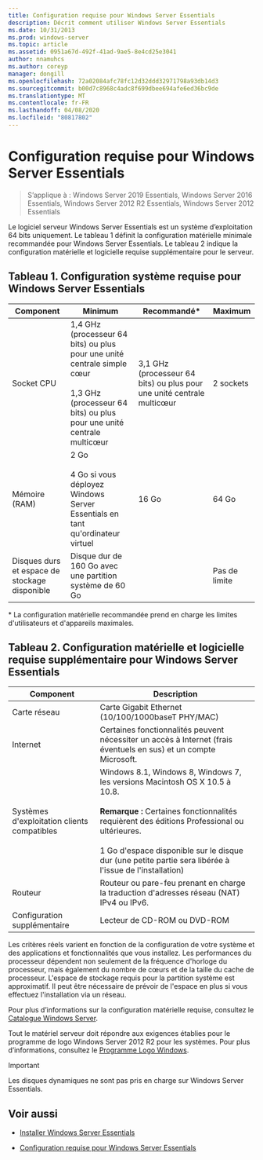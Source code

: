 ```yaml
---
title: Configuration requise pour Windows Server Essentials
description: Décrit comment utiliser Windows Server Essentials
ms.date: 10/31/2013
ms.prod: windows-server
ms.topic: article
ms.assetid: 0951a67d-492f-41ad-9ae5-8e4cd25e3041
author: nnamuhcs
ms.author: coreyp
manager: dongill
ms.openlocfilehash: 72a02084afc78fc12d32ddd32971798a93db14d3
ms.sourcegitcommit: b00d7c8968c4adc8f699dbee694afe6ed36bc9de
ms.translationtype: MT
ms.contentlocale: fr-FR
ms.lasthandoff: 04/08/2020
ms.locfileid: "80817802"
---
```

# <a name="system-requirements-for-windows-server-essentials"></a>Configuration requise pour Windows Server Essentials

>S’applique à : Windows Server 2019 Essentials, Windows Server 2016 Essentials, Windows Server 2012 R2 Essentials, Windows Server 2012 Essentials 
  
  Le logiciel serveur Windows Server Essentials est un système d’exploitation 64 bits uniquement. Le tableau 1 définit la configuration matérielle minimale recommandée pour Windows Server Essentials. Le tableau 2 indique la configuration matérielle et logicielle requise supplémentaire pour le serveur.  
    
  
## <a name="table-1-system-requirements-for-windows-server-essentials"></a>Tableau 1. Configuration système requise pour Windows Server Essentials  
  
|Component|Minimum|Recommandé*|Maximum|  
|---------------|-------------|-------------------|-------------|  
|Socket CPU|1,4 GHz (processeur 64 bits) ou plus pour une unité centrale simple cœur<br /><br /> 1,3 GHz (processeur 64 bits) ou plus pour une unité centrale multicœur|3,1 GHz (processeur 64 bits) ou plus pour une unité centrale multicœur|2 sockets|  
|Mémoire (RAM)|2 Go<br /><br /> 4 Go si vous déployez Windows Server Essentials en tant qu'ordinateur virtuel|16 Go|64 Go|  
|Disques durs et espace de stockage disponible|Disque dur de 160 Go avec une partition système de 60 Go||Pas de limite|  
  
 \* La configuration matérielle recommandée prend en charge les limites d'utilisateurs et d'appareils maximales.  
  
## <a name="table-2-additional-hardware-and-software-requirements-for-windows-server-essentials"></a>Tableau 2. Configuration matérielle et logicielle requise supplémentaire pour Windows Server Essentials  
  
|Component|Description|  
|---------------|-----------------|  
|Carte réseau|Carte Gigabit Ethernet (10/100/1000baseT PHY/MAC)|  
|Internet|Certaines fonctionnalités peuvent nécessiter un accès à Internet (frais éventuels en sus) et un compte Microsoft.|  
|Systèmes d'exploitation clients compatibles|Windows 8.1, Windows 8, Windows 7, les versions Macintosh OS X 10.5 à 10.8.<br /><br /> **Remarque :** Certaines fonctionnalités requièrent des éditions Professional ou ultérieures.<br /><br /> 1 Go d'espace disponible sur le disque dur (une petite partie sera libérée à l'issue de l'installation)|  
|Routeur|Routeur ou pare-feu prenant en charge la traduction d'adresses réseau (NAT) IPv4 ou IPv6.|  
|Configuration supplémentaire|Lecteur de CD-ROM ou DVD-ROM|  
  
 Les critères réels varient en fonction de la configuration de votre système et des applications et fonctionnalités que vous installez. Les performances du processeur dépendent non seulement de la fréquence d'horloge du processeur, mais également du nombre de cœurs et de la taille du cache de processeur. L'espace de stockage requis pour la partition système est approximatif. Il peut être nécessaire de prévoir de l'espace en plus si vous effectuez l'installation via un réseau.  
  
 Pour plus d’informations sur la configuration matérielle requise, consultez le [Catalogue Windows Server](https://www.windowsservercatalog.com/).  
  
 Tout le matériel serveur doit répondre aux exigences établies pour le programme de logo Windows Server 2012 R2 pour les systèmes. Pour plus d’informations, consultez le [Programme Logo Windows](https://msdn.microsoft.com/windows/hardware/gg487403.aspx).  

> [!IMPORTANT]
> Les disques dynamiques ne sont pas pris en charge sur Windows Server Essentials.

## <a name="see-also"></a>Voir aussi  
 
-   [Installer Windows Server Essentials](../install/Install-Windows-Server-Essentials.md)  
  
-   [Configuration requise pour Windows Server Essentials](system-requirements.md)


